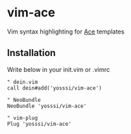 # vim-ace

Vim syntax highlighting for [Ace](https://github.com/yosssi/ace) templates

## Installation

Write below in your init.vim or .vimrc

```
" dein.vim
call dein#add('yosssi/vim-ace')

" NeoBundle
NeoBundle 'yosssi/vim-ace'

" vim-plug
Plug 'yosssi/vim-ace'
```
